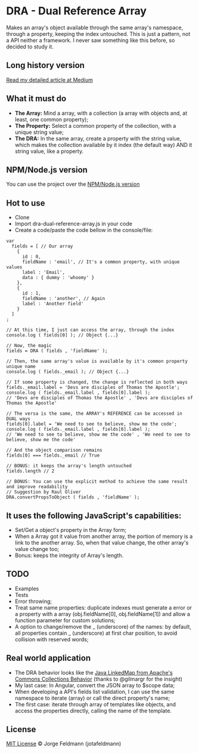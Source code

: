 # DRA - Dual Reference Array

Makes an array's object available through the same array's namespace, through a property, keeping the index untouched.
This is just a pattern, not a API neither a framework. I never saw something like this before, so decided to study it.

## Long history version
[Read my detailed article at Medium](https://medium.com/@jotafeldmann/the-javascript-dual-reference-array-dra-or-how-to-use-a-array-like-a-object-fd681c7cd20a#.6q5lrmgel)

## What it must do

- **The Array:** Mind a array, with a collection (a array with objects and, at least, one common property);
- **The Property:** Select a common property of the collection, with a unique string value;
- **The DRA:** In the same array, create a property with the string value, which makes the collection available by it index (the default way) AND it string value, like a property.

## NPM/Node.js version

You can use the project over the [NPM/Node.js version](https://github.com/jotafeldmann/dra-dual-reference-array/tree/master/npm)

## Hot to use

- Clone
- Import dra-dual-reference-array.js in your code
- Create a code/paste the code bellow in the console/file:

```
var
  fields = [ // Our array
    {
      id : 0,
      fieldName : 'email', // It's a common property, with unique values
      label : 'Email',
      data : { dummy : 'whoomy' }
    },
    {
      id : 1,
      fieldName : 'another', // Again
      label : 'Another field'
    }
  ]
;

// At this time, I just can access the array, through the index
console.log ( fields[0] ); // Object {...}

// Now, the magic
fields = DRA ( fields , 'fieldName' );

// Then, the same array's value is available by it's common property unique name
console.log ( fields._email ); // Object {...}

// If some property is changed, the change is reflected in both ways
fields._email.label = 'Devs are disciples of Thomas the Apostle';
console.log ( fields._email.label , fields[0].label );
// 'Devs are disciples of Thomas the Apostle' , 'Devs are disciples of Thomas the Apostle'

// The versa is the same, the ARRAY's REFERENCE can be accessed in DUAL ways
fields[0].label = 'We need to see to believe, show me the code';
console.log ( fields._email.label , fields[0].label );
// 'We need to see to believe, show me the code' , 'We need to see to believe, show me the code'

// And the object comparison remains
fields[0] === fields._email // True

// BONUS: it keeps the array's length untouched
fields.length // 2

// BONUS: You can use the explicit method to achieve the same result and improve readability
// Suggestion by Raul Oliver
DRA.convertPropsToObject ( fields , 'fieldName' );

```

## It uses the following JavaScript's capabilities:

- Set/Get a object's property in the Array form;
- When a Array got it value from another array, the portion of memory is a link to the another array. So, when that value change, the other array's value change too;
- Bonus: keeps the integrity of Array's length.

## TODO

- Examples
- Tests
- Error throwing;
- Treat same name properties: duplicate indexes must generate a error or a property with a array (obj.fieldName[0], obj.fieldName[1]) and allow a function parameter for custom solutions;
- A option to change/remove the _ (underscore) of the names: by default, all properties contain _ (underscore) at first char position, to avoid collision with reserved words;

## Real world application

- The DRA behavior looks like the  [Java LinkedMap from Apache's Commons Collections Behavior](https://commons.apache.org/proper/commons-collections/apidocs/org/apache/commons/collections4/map/LinkedMap.html) (thanks to @gilmargr for the insight)
- My last case: In Angular, convert the JSON array to $scope data;
- When developing a API's fields list validation, I can use the same namespace to iterate (array) or call the direct property's name;
- The first case: iterate through array of templates like objects, and access the properties directly, calling the name of the template.

## License

[MIT License](https://github.com/jotafeldmann/license/blob/master/LICENSE.md) © Jorge Feldmann (jotafeldmann)
